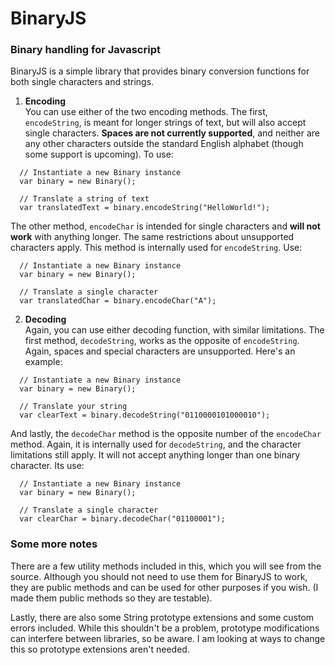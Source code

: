 # BinaryJS
### Binary handling for Javascript

BinaryJS is a simple library that provides binary conversion functions for both single characters and strings.

1. **Encoding**  
You can use either of the two encoding methods. The first, `encodeString`, is meant for longer strings of text,
but will also accept single characters. **Spaces are not currently supported**, and neither are any other
characters outside the standard English alphabet (though some support is upcoming). To use:

```
  // Instantiate a new Binary instance
  var binary = new Binary();
    
  // Translate a string of text
  var translatedText = binary.encodeString("HelloWorld!");
```

The other method, `encodeChar` is intended for single characters and **will not work** with anything longer. The 
same restrictions about unsupported characters apply. This method is internally used for `encodeString`. Use:

```
  // Instantiate a new Binary instance
  var binary = new Binary();
  
  // Translate a single character
  var translatedChar = binary.encodeChar("A");
```

2. **Decoding**  
Again, you can use either decoding function, with similar limitations. The first method, `decodeString`, works as 
the opposite of `encodeString`. Again, spaces and special characters are unsupported. Here's an example:

```
  // Instantiate a new Binary instance
  var binary = new Binary();
  
  // Translate your string
  var clearText = binary.decodeString("0110000101000010");
```

And lastly, the `decodeChar` method is the opposite number of the `encodeChar` method. Again, it is internally used
 for `decodeString`, and the character limitations still apply. It will not accept anything longer than one binary 
character. Its use:
 
```
  // Instantiate a new Binary instance
  var binary = new Binary();
  
  // Translate a single character
  var clearChar = binary.decodeChar("01100001");
```

### Some more notes

There are a few utility methods included in this, which you will see from the source. Although you should not need 
to use them for BinaryJS to work, they are public methods and can be used for other purposes if you wish. (I made 
them public methods so they are testable).

Lastly, there are also some String prototype extensions and some custom errors included. While this shouldn't be a 
problem, prototype modifications can interfere between libraries, so be aware. I am looking at ways to change this 
so prototype extensions aren't needed.
